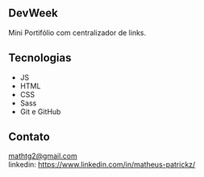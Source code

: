 ## DevWeek

Mini Portifólio com centralizador de links.

## Tecnologias 

- JS
- HTML
- CSS
- Sass
- Git e GitHub

## Contato

mathtg2@gmail.com
<br/>
linkedin: https://www.linkedin.com/in/matheus-patrickz/